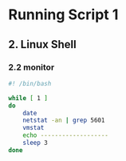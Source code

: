 # Running Script 1
## 2. Linux Shell
### 2.2 monitor

```bash
#! /bin/bash

while [ 1 ]
do
    date
    netstat -an | grep 5601
    vmstat
    echo -------------------
    sleep 3
done
```
